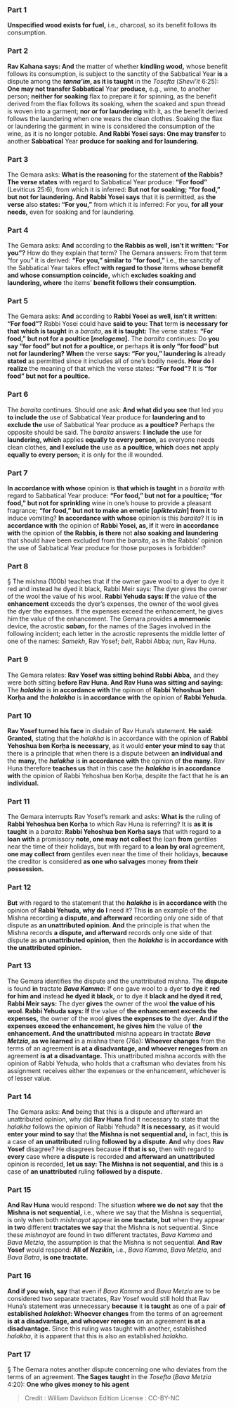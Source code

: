 
### Part 1
<b>Unspecified wood exists for fuel,</b> i.e., charcoal, so its benefit follows its consumption.

### Part 2
<b>Rav Kahana says: And</b> the matter of whether <b>kindling wood,</b> whose benefit follows its consumption, is subject to the sanctity of the Sabbatical Year <b>is</b> a dispute among the <b><i>tanna’im</i>, as it is taught</b> in the <i>Tosefta</i> (<i>Shevi’it</i> 6:25): <b>One may not transfer Sabbatical</b> Year <b>produce,</b> e.g., wine, to another person; <b>neither for soaking</b> flax to prepare it for spinning, as the benefit derived from the flax follows its soaking, when the soaked and spun thread is woven into a garment; <b>nor or for laundering</b> with it, as the benefit derived follows the laundering when one wears the clean clothes. Soaking the flax or laundering the garment in wine is considered the consumption of the wine, as it is no longer potable. <b>And Rabbi Yosei says: One may transfer</b> to another <b>Sabbatical</b> Year <b>produce for soaking and for laundering.</b>

### Part 3
The Gemara asks: <b>What is the reasoning</b> for the statement <b>of the Rabbis? The verse states</b> with regard to Sabbatical Year produce: <b>“For food”</b> (Leviticus 25:6), from which it is inferred: <b>But not for soaking; “for food,” but not for laundering. And Rabbi Yosei says</b> that it is permitted, as <b>the verse</b> also <b>states: “For you,”</b> from which it is inferred: For you, <b>for all your needs,</b> even for soaking and for laundering.

### Part 4
The Gemara asks: <b>And</b> according to <b>the Rabbis as well, isn’t it written: “For you”?</b> How do they explain that term? The Gemara answers: From that term “for you” it is derived: <b>“For you,” similar to “for food,”</b> i.e., the sanctity of the Sabbatical Year takes effect <b>with regard to those</b> items <b>whose benefit and whose consumption coincide,</b> which <b>excludes soaking and laundering, where</b> the items’ <b>benefit follows their consumption.</b>

### Part 5
The Gemara asks: <b>And</b> according to <b>Rabbi Yosei as well, isn’t it written: “For food”?</b> Rabbi Yosei could have <b>said to you: That</b> term <b>is necessary for that which is taught</b> in a <i>baraita</i>, <b>as it is taught:</b> The verse states: <b>“For food,” but not for a poultice [<i>melogema</i>].</b> The <i>baraita</i> continues: Do <b>you say “for food” but not for a poultice, or</b> perhaps <b>it is only “for food” but not for laundering? When</b> the verse <b>says: “For you,” laundering is</b> already <b>stated</b> as permitted since it includes all of one’s bodily needs. <b>How do I realize</b> the meaning of that which the verse states: <b>“For food”?</b> It is <b>“for food” but not for a poultice.</b>

### Part 6
The <i>baraita</i> continues. Should one ask: <b>And what did you see</b> that led you <b>to include the</b> use of Sabbatical Year produce for <b>laundering and to exclude the</b> use of Sabbatical Year produce as <b>a poultice?</b> Perhaps the opposite should be said. The <i>baraita</i> answers: <b>I include the</b> use for <b>laundering, which</b> applies <b>equally to every person,</b> as everyone needs clean clothes, <b>and I exclude the</b> use as <b>a poultice, which</b> does <b>not</b> apply <b>equally to every person;</b> it is only for the ill wounded.

### Part 7
<b>In accordance with whose</b> opinion is <b>that which is taught</b> in a <i>baraita</i> with regard to Sabbatical Year produce: <b>“For food,” but not for a poultice; “for food,” but not for sprinkling</b> wine in one’s house to provide a pleasant fragrance; <b>“for food,” but not to make an emetic [<i>apiktevizin</i>] from it</b> to induce vomiting? <b>In accordance with whose</b> opinion is this <i>baraita</i>? It is <b>in accordance with</b> the opinion of <b>Rabbi Yosei, as, if</b> it were <b>in accordance with</b> the opinion of <b>the Rabbis, is there</b> not <b>also soaking and laundering</b> that should have been excluded from the <i>baraita</i>, as in the Rabbis’ opinion the use of Sabbatical Year produce for those purposes is forbidden?

### Part 8
§ The mishna (100b) teaches that if the owner gave wool to a dyer to dye it red and instead he dyed it black, Rabbi Meir says: The dyer gives the owner of the wool the value of his wool. <b>Rabbi Yehuda says: If</b> the value of <b>the enhancement</b> exceeds the dyer’s expenses, the owner of the wool gives the dyer the expenses. If the expenses exceed the enhancement, he gives him the value of the enhancement. The Gemara provides <b>a mnemonic</b> device, the acrostic <b><i>saban</i>,</b> for the names of the Sages involved in the following incident; each letter in the acrostic represents the middle letter of one of the names: <i>Samekh</i>, Rav Yosef; <i>beit</i>, Rabbi Abba; <i>nun</i>, Rav Huna.

### Part 9
The Gemara relates: <b>Rav Yosef was sitting behind Rabbi Abba,</b> and they were both sitting <b>before Rav Huna. And Rav Huna was sitting and saying:</b> The <b><i>halakha</i></b> is <b>in accordance with</b> the opinion of <b>Rabbi Yehoshua ben Korḥa and</b> the <b><i>halakha</i></b> is <b>in accordance with</b> the opinion of <b>Rabbi Yehuda.</b>

### Part 10
<b>Rav Yosef turned his face</b> in disdain of Rav Huna’s statement. <b>He said: Granted,</b> stating that the <i>halakha</i> is in accordance with the opinion of <b>Rabbi Yehoshua ben Korḥa is necessary,</b> as it would <b>enter your mind to say</b> that there is a principle that when there is a dispute between <b>an individual and</b> the <b>many,</b> the <b><i>halakha</i></b> is <b>in accordance with</b> the opinion of <b>the many.</b> Rav Huna therefore <b>teaches us</b> that in this case the <b><i>halakha</i></b> is <b>in accordance with</b> the opinion of Rabbi Yehoshua ben Korḥa, despite the fact that he is <b>an individual.</b>

### Part 11
The Gemara interrupts Rav Yosef’s remark and asks: <b>What is</b> the ruling of <b>Rabbi Yehoshua ben Korḥa</b> to which Rav Huna is referring? It is <b>as it is taught</b> in a <i>baraita</i>: <b>Rabbi Yehoshua ben Korḥa says</b> that with regard to <b>a loan with</b> a promissory <b>note, one may not collect</b> the loan <b>from</b> gentiles near the time of their holidays, but with regard to <b>a loan by oral</b> agreement, <b>one may collect from</b> gentiles even near the time of their holidays, <b>because</b> the creditor is considered <b>as one who salvages</b> money <b>from their possession.</b>

### Part 12
<b>But</b> with regard to the statement that the <b><i>halakha</i></b> is <b>in accordance with</b> the opinion of <b>Rabbi Yehuda, why do I</b> need it? This <b>is</b> an example of the Mishna recording <b>a dispute, and afterward</b> recording only one side of that dispute as <b>an unattributed opinion. And</b> the principle is that when the Mishna records <b>a dispute, and afterward</b> records only one side of that dispute as <b>an unattributed opinion,</b> then the <b><i>halakha</i></b> is <b>in accordance with the unattributed opinion.</b>

### Part 13
The Gemara identifies the dispute and the unattributed mishna. The <b>dispute</b> is found <b>in</b> tractate <b><i>Bava Kamma</i>:</b> If one gave wool to a dyer <b>to dye</b> it <b>red for him and</b> instead <b>he dyed it black,</b> or to dye it <b>black and he dyed it red, Rabbi Meir says:</b> The dyer <b>gives</b> the owner of the wool <b>the value of his wool. Rabbi Yehuda says: If</b> the value of <b>the enhancement exceeds the expenses,</b> the owner of the wool <b>gives the expenses to</b> the dyer. <b>And if the expenses exceed the enhancement, he gives him</b> the value of <b>the enhancement. And the unattributed</b> mishna appears <b>in</b> tractate <b><i>Bava Metzia</i>, as we learned</b> in a mishna there (76a): <b>Whoever changes</b> from the terms of an agreement <b>is at a disadvantage, and whoever reneges from</b> an agreement <b>is at a disadvantage.</b> This unattributed mishna accords with the opinion of Rabbi Yehuda, who holds that a craftsman who deviates from his assignment receives either the expenses or the enhancement, whichever is of lesser value.

### Part 14
The Gemara asks: <b>And</b> being that this is a dispute and afterward an unattributed opinion, why did <b>Rav Huna</b> find it necessary to state that the <i>halakha</i> follows the opinion of Rabbi Yehuda? <b>It is necessary,</b> as it would <b>enter your mind to say</b> that <b>the Mishna is not sequential and,</b> in fact, this <b>is</b> a case of <b>an unattributed</b> ruling <b>followed by a dispute. And</b> why does <b>Rav Yosef</b> disagree? He disagrees because <b>if that is so,</b> then with regard to <b>every</b> case where <b>a dispute</b> is recorded <b>and afterward an unattributed</b> opinion is recorded, <b>let us say: The Mishna is not sequential, and</b> this <b>is</b> a case of <b>an unattributed</b> ruling <b>followed by a dispute.</b>

### Part 15
<b>And Rav Huna</b> would respond: The situation <b>where we do not say</b> that <b>the Mishna is not sequential,</b> i.e., where we say that the Mishna is sequential, is only when both <i>mishnayot</i> appear <b>in one tractate, but</b> when they appear <b>in two</b> different <b>tractates we say</b> that the Mishna is not sequential. Since these <i>mishnayot</i> are found in two different tractates, <i>Bava Kamma</i> and <i>Bava Metzia</i>, the assumption is that the Mishna is not sequential. <b>And Rav Yosef</b> would respond: <b>All of <i>Nezikin</i>,</b> i.e., <i>Bava Kamma</i>, <i>Bava Metzia</i>, and <i>Bava Batra</i>, <b>is one tractate.</b>

### Part 16
<b>And if you wish, say</b> that even if <i>Bava Kamma</i> and <i>Bava Metzia</i> are to be considered two separate tractates, Rav Yosef would still hold that Rav Huna’s statement was unnecessary <b>because</b> it <b>is taught</b> as one of a pair <b>of established <i>halakhot</i>: Whoever changes</b> from the terms of an agreement <b>is at a disadvantage, and whoever reneges</b> on an agreement <b>is at a disadvantage.</b> Since this ruling was taught with another, established <i>halakha</i>, it is apparent that this is also an established <i>halakha</i>.

### Part 17
§ The Gemara notes another dispute concerning one who deviates from the terms of an agreement. <b>The Sages taught</b> in the <i>Tosefta</i> (<i>Bava Metzia</i> 4:20): <b>One who gives money to his agent</b>

>Credit : William Davidson Edition
>License : CC-BY-NC